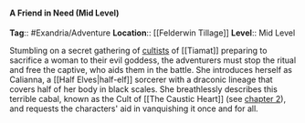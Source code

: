 #### A Friend in Need (Mid Level)
**Tag**:: #Exandria/Adventure
**Location**:: [[Felderwin Tillage]]
**Level**:: Mid Level

 Stumbling on a secret gathering of [cultists](https://www.dndbeyond.com/monsters/cultist) of [[Tiamat]] preparing to sacrifice a woman to their evil goddess, the adventurers must stop the ritual and free the captive, who aids them in the battle. She introduces herself as Calianna, a [[Half Elves|half-elf]] sorcerer with a draconic lineage that covers half of her body in black scales. She breathlessly describes this terrible cabal, known as the Cult of [[The Caustic Heart]] (see [chapter 2](https://www.dndbeyond.com/sources/egtw/factions-and-societies#sidebarCultsDubiousWorshipFromTheShadows "chapter 2")), and requests the characters' aid in vanquishing it once and for all.
